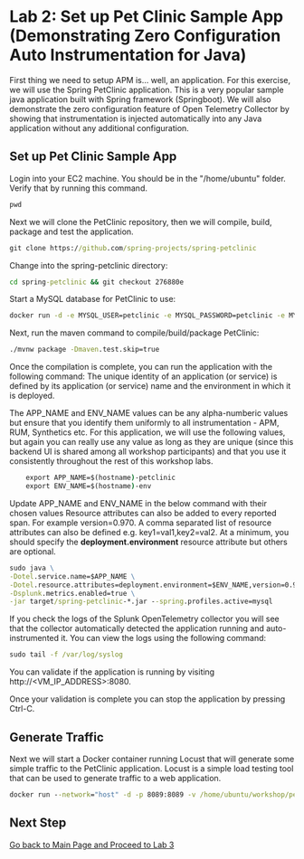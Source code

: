 # Lab 2: Set up Pet Clinic Sample App (Demonstrating Zero Configuration Auto Instrumentation for Java)

First thing we need to setup APM is… well, an application. For this exercise, we will use the Spring PetClinic application. This is a very popular sample java application built with Spring framework (Springboot). We will also demonstrate the zero configuration feature of Open Telemetry Collector by showing that instrumentation is injected automatically into any Java application without any additional configuration.

## Set up Pet Clinic Sample App


Login into your EC2 machine. You should be in the "/home/ubuntu" folder. Verify that by running this command.
```cmd
pwd
```

Next we will clone the PetClinic repository, then we will compile, build, package and test the application.

```cmd
git clone https://github.com/spring-projects/spring-petclinic
```

Change into the spring-petclinic directory:

```cmd
cd spring-petclinic && git checkout 276880e
```

Start a MySQL database for PetClinic to use:

```cmd
docker run -d -e MYSQL_USER=petclinic -e MYSQL_PASSWORD=petclinic -e MYSQL_ROOT_PASSWORD=root -e MYSQL_DATABASE=petclinic -p 3306:3306 docker.io/mysql:5.7.8
```

Next, run the maven command to compile/build/package PetClinic:

```cmd
./mvnw package -Dmaven.test.skip=true
```

Once the compilation is complete, you can run the application with the following command:
The unique identity of an application (or service) is defined by its application (or service) name and the environment in which it is deployed. 

The APP_NAME and ENV_NAME values can be any alpha-numberic values but ensure that you identify them uniformly to all instrumentation - APM, RUM, Synthetics etc. For this application, we will use the following values, but again you can really use any value as long as they are unique (since this backend UI is shared among all workshop participants) and that you use it consistently throughout the rest of this workshop labs.

```cmd
    export APP_NAME=$(hostname)-petclinic
    export ENV_NAME=$(hostname)-env
```

Update APP_NAME and ENV_NAME in the below command with their chosen values
Resource attributes can also be added to every reported span. For example version=0.970. A comma separated list of resource attributes can also be defined e.g. key1=val1,key2=val2.
At a minimum, you should specify the **deployment.environment** resource attribute but others are optional.

```cmd
sudo java \
-Dotel.service.name=$APP_NAME \
-Dotel.resource.attributes=deployment.environment=$ENV_NAME,version=0.970 \
-Dsplunk.metrics.enabled=true \
-jar target/spring-petclinic-*.jar --spring.profiles.active=mysql
```

If you check the logs of the Splunk OpenTelemetry collector you will see that the collector automatically detected the application running and auto-instrumented it. You can view the logs using the following command:

```cmd
sudo tail -f /var/log/syslog
```

You can validate if the application is running by visiting http://<VM_IP_ADDRESS>:8080.

Once your validation is complete you can stop the application by pressing Ctrl-C.

## Generate Traffic

Next we will start a Docker container running Locust that will generate some simple traffic to the PetClinic application. Locust is a simple load testing tool that can be used to generate traffic to a web application.

```cmd
docker run --network="host" -d -p 8089:8089 -v /home/ubuntu/workshop/petclinic:/mnt/locust docker.io/locustio/locust -f /mnt/locust/locustfile.py --headless -u 10 -r 3 -H http://127.0.0.1:8080
```

## Next Step

[Go back to Main Page and Proceed to Lab 3](README.md)
